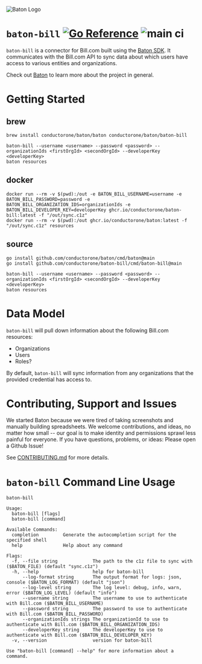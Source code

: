 ![Baton Logo](./docs/images/baton-logo.png)

# `baton-bill` [![Go Reference](https://pkg.go.dev/badge/github.com/conductorone/baton-bill.svg)](https://pkg.go.dev/github.com/conductorone/baton-bill) ![main ci](https://github.com/conductorone/baton-bill/actions/workflows/main.yaml/badge.svg)

`baton-bill` is a connector for Bill.com built using the [Baton SDK](https://github.com/conductorone/baton-sdk). It communicates with the Bill.com API to sync data about which users have access to various entities and organizations.

Check out [Baton](https://github.com/conductorone/baton) to learn more about the project in general.

# Getting Started

## brew

```
brew install conductorone/baton/baton conductorone/baton/baton-bill

baton-bill --username <username> --password <password> --organizationIds <firstOrgId> <secondOrgId> --developerKey <developerKey>
baton resources
```

## docker

```
docker run --rm -v $(pwd):/out -e BATON_BILL_USERNAME=username -e BATON_BILL_PASSWORD=password -e BATON_BILL_ORGANIZATION_IDS=organizationIds -e BATON_BILL_DEVELOPER_KEY=developerKey ghcr.io/conductorone/baton-bill:latest -f "/out/sync.c1z"
docker run --rm -v $(pwd):/out ghcr.io/conductorone/baton:latest -f "/out/sync.c1z" resources
```

## source

```
go install github.com/conductorone/baton/cmd/baton@main
go install github.com/conductorone/baton-bill/cmd/baton-bill@main

baton-bill --username <username> --password <password> --organizationIds <firstOrgId> <secondOrgId> --developerKey <developerKey>
baton resources
```

# Data Model

`baton-bill` will pull down information about the following Bill.com resources:

- Organizations
- Users
- Roles?

By default, `baton-bill` will sync information from any organizations that the provided credential has access to.

# Contributing, Support and Issues

We started Baton because we were tired of taking screenshots and manually building spreadsheets. We welcome contributions, and ideas, no matter how small -- our goal is to make identity and permissions sprawl less painful for everyone. If you have questions, problems, or ideas: Please open a Github Issue!

See [CONTRIBUTING.md](https://github.com/ConductorOne/baton/blob/main/CONTRIBUTING.md) for more details.

# `baton-bill` Command Line Usage

```
baton-bill

Usage:
  baton-bill [flags]
  baton-bill [command]

Available Commands:
  completion         Generate the autocompletion script for the specified shell
  help               Help about any command

Flags:
  -f, --file string             The path to the c1z file to sync with ($BATON_FILE) (default "sync.c1z")
  -h, --help                    help for baton-bill
      --log-format string       The output format for logs: json, console ($BATON_LOG_FORMAT) (default "json")
      --log-level string        The log level: debug, info, warn, error ($BATON_LOG_LEVEL) (default "info")
      --username string         The username to use to authenticate with Bill.com ($BATON_BILL_USERNAME)
      --password string         The password to use to authenticate with Bill.com ($BATON_BILL_PASSWORD)
      --organizationIds strings The organizationId to use to authenticate with Bill.com ($BATON_BILL_ORGANIZATION_IDS)
      --developerKey string     The developerKey to use to authenticate with Bill.com ($BATON_BILL_DEVELOPER_KEY)
  -v, --version                 version for baton-bill

Use "baton-bill [command] --help" for more information about a command.
```
